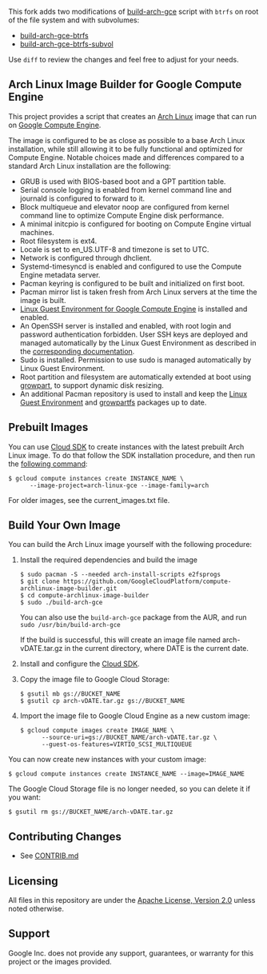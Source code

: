 This fork adds two modifications of [build-arch-gce](build-arch-gce) script
with `btrfs` on root of the file system and with subvolumes:

- [build-arch-gce-btrfs](build-arch-gce-btrfs)
- [build-arch-gce-btrfs-subvol](build-arch-gce-btrfs-subvol)

Use `diff` to review the changes and feel free to adjust for your needs.

## Arch Linux Image Builder for Google Compute Engine

This project provides a script that creates an [Arch
Linux](https://www.archlinux.org/) image that can run on [Google Compute
Engine](https://cloud.google.com/compute/).

The image is configured to be as close as possible to a base Arch Linux
installation, while still allowing it to be fully functional and optimized for
Compute Engine.  Notable choices made and differences compared to a standard
Arch Linux installation are the following:

- GRUB is used with BIOS-based boot and a GPT partition table.
- Serial console logging is enabled from kernel command line and journald is
  configured to forward to it.
- Block multiqueue and elevator noop are configured from kernel command line to
  optimize Compute Engine disk performance.
- A minimal initcpio is configured for booting on Compute Engine virtual
  machines.
- Root filesystem is ext4.
- Locale is set to en_US.UTF-8 and timezone is set to UTC.
- Network is configured through dhclient.
- Systemd-timesyncd is enabled and configured to use the Compute Engine metadata
  server.
- Pacman keyring is configured to be built and initialized on first boot.
- Pacman mirror list is taken fresh from Arch Linux servers at the time the
  image is built.
- [Linux Guest Environment for Google Compute
  Engine](https://github.com/GoogleCloudPlatform/compute-image-packages) is
  installed and enabled.
- An OpenSSH server is installed and enabled, with root login and password
  authentication forbidden.  User SSH keys are deployed and managed
  automatically by the Linux Guest Environment as described in the
  [corresponding
  documentation](https://cloud.google.com/compute/docs/instances/connecting-to-instance).
- Sudo is installed.  Permission to use sudo is managed automatically by Linux
  Guest Environment.
- Root partition and filesystem are automatically extended at boot using
  [growpart](https://launchpad.net/cloud-utils), to support dynamic disk
  resizing.
- An additional Pacman repository is used to install and keep the [Linux Guest
  Environment](https://aur.archlinux.org/packages/google-compute-engine/) and
  [growpartfs](https://aur.archlinux.org/packages/growpartfs/) packages up to date.

## Prebuilt Images

You can use [Cloud SDK](https://cloud.google.com/sdk/docs/) to create instances
with the latest prebuilt Arch Linux image.  To do that follow the SDK
installation procedure, and then run the [following
command](https://cloud.google.com/sdk/gcloud/reference/compute/instances/create):

```console
$ gcloud compute instances create INSTANCE_NAME \
      --image-project=arch-linux-gce --image-family=arch
```

For older images, see the current_images.txt file.

## Build Your Own Image

You can build the Arch Linux image yourself with the following procedure:

1.  Install the required dependencies and build the image

    ```console
    $ sudo pacman -S --needed arch-install-scripts e2fsprogs
    $ git clone https://github.com/GoogleCloudPlatform/compute-archlinux-image-builder.git
    $ cd compute-archlinux-image-builder
    $ sudo ./build-arch-gce
    ```

    You can also use the `build-arch-gce` package from the AUR, and run
    `sudo /usr/bin/build-arch-gce`

    If the build is successful, this will create an image file named
    arch-vDATE.tar.gz in the current directory, where DATE is the current date.

2.  Install and configure the [Cloud SDK](https://cloud.google.com/sdk/docs/).

3.  Copy the image file to Google Cloud Storage:

    ```console
    $ gsutil mb gs://BUCKET_NAME
    $ gsutil cp arch-vDATE.tar.gz gs://BUCKET_NAME
    ```

4.  Import the image file to Google Cloud Engine as a new custom image:

    ```console
    $ gcloud compute images create IMAGE_NAME \
          --source-uri=gs://BUCKET_NAME/arch-vDATE.tar.gz \
          --guest-os-features=VIRTIO_SCSI_MULTIQUEUE
    ```

You can now create new instances with your custom image:

```console
$ gcloud compute instances create INSTANCE_NAME --image=IMAGE_NAME
```

The Google Cloud Storage file is no longer needed, so you can delete it if you
want:

```console
$ gsutil rm gs://BUCKET_NAME/arch-vDATE.tar.gz
```

## Contributing Changes

* See [CONTRIB.md](CONTRIB.md)

## Licensing

All files in this repository are under the [Apache License, Version
2.0](LICENSE) unless noted otherwise.

## Support

Google Inc. does not provide any support, guarantees, or warranty for this
project or the images provided.
